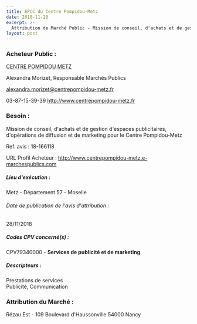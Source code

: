 ```yaml
---
title: EPCC du Centre Pompidou-Metz
date: 2018-11-28
excerpt: >-
  Attribution de Marché Public - Mission de conseil, d'achats et de gestion d'espaces publicitaires, d'opérations de diffusion et de marketing pour le Centre Pompidou-Metz
layout: post
---
```


### Acheteur Public : 
<a href="/acheteur-34/siren-521872366"> CENTRE POMPIDOU METZ</a><br/>

Alexandra Morizet, Responsable Marchés Publics

alexandra.morizet@centrepompidou-metz.fr

03-87-15-39-39
http://www.centrepompidou-metz.fr
### Besoin :

Mission de conseil, d'achats et de gestion d'espaces publicitaires, d'opérations de diffusion et de marketing pour le Centre Pompidou-Metz

Ref. avis : 18-166118

URL Profil Acheteur : http://www.centrepompidou-metz.e-marchespublics.com

##### Lieu d'exécution :

Metz - Département 57 - Moselle

###### Date de publication de l'avis d'attribution : 
28/11/2018

##### Codes CPV concerné(s) :
CPV79340000 - **Services de publicité et de marketing** <br/>

##### Descripteurs :
Prestations de services <br/>
Publicité, Communication <br/>

### Attribution du Marché :
Rézau Est - 109 Boulevard d'Haussonville 54000 Nancy <br/>
